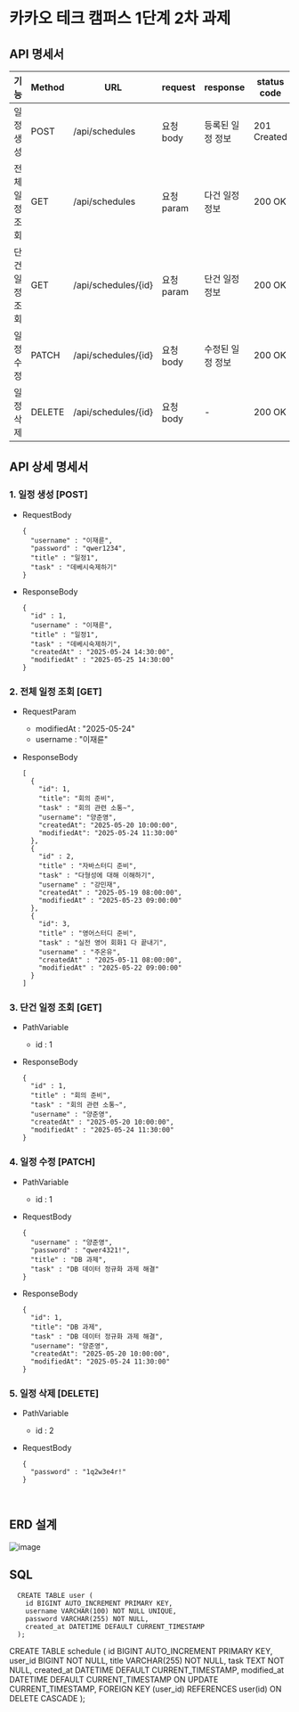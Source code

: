 # 카카오 테크 캠퍼스 1단계 2차 과제


## API 명세서
| 기능 | Method | URL | request | response | status code |
|------|--------|-----|---------|----------|-------------|
| 일정 생성 | POST | /api/schedules | 요청 body | 등록된 일정 정보 | 201 Created |
| 전체 일정 조회 | GET | /api/schedules | 요청 param | 다건 일정 정보 | 200 OK |
| 단건 일정 조회 | GET | /api/schedules/{id} | 요청 param | 단건 일정 정보 | 200 OK |
| 일정 수정 | PATCH | /api/schedules/{id} | 요청 body | 수정된 일정 정보 | 200 OK |
| 일정 삭제 | DELETE | /api/schedules/{id} | 요청 body | - | 200 OK |


## API 상세 명세서
### 1. 일정 생성 [POST]
- RequestBody
  ```
  {
    "username" : "이재륜",
    "password" : "qwer1234",
    "title" : "일정1",
    "task" : "데베시숙제하기"
  }

- ResponseBody
  ```
  {
    "id" : 1,
    "username" : "이재륜",
    "title" : "일정1",
    "task" : "데베시숙제하기",
    "createdAt" : "2025-05-24 14:30:00",
    "modifiedAt" : "2025-05-25 14:30:00"
  }

### 2. 전체 일정 조회 [GET]
- RequestParam
    - modifiedAt : "2025-05-24"
    - username : "이재륜"

- ResponseBody
  ```
  [
    {
      "id": 1,
      "title": "회의 준비",
      "task" : "회의 관련 소통~",
      "username": "양준영",
      "createdAt": "2025-05-20 10:00:00",
      "modifiedAt": "2025-05-24 11:30:00"
    },
    {
      "id" : 2,
      "title" : "자바스터디 준비",
      "task" : "다형성에 대해 이해하기",
      "username" : "강민재",
      "createdAt" : "2025-05-19 08:00:00",
      "modifiedAt" : "2025-05-23 09:00:00"
    },
    {
      "id": 3,
      "title" : "영어스터디 준비",
      "task" : "실전 영어 회화1 다 끝내기",
      "username" : "주온유",
      "createdAt" : "2025-05-11 08:00:00",
      "modifiedAt" : "2025-05-22 09:00:00"
    }
  ]

### 3. 단건 일정 조회 [GET]
- PathVariable
    - id : 1

- ResponseBody
  ```
  {
    "id" : 1,
    "title" : "회의 준비",
    "task" : "회의 관련 소통~",
    "username" : "양준영",
    "createdAt" : "2025-05-20 10:00:00",
    "modifiedAt" : "2025-05-24 11:30:00"
  }

### 4. 일정 수정 [PATCH]
- PathVariable
    - id : 1

- RequestBody
  ```
  {
    "username" : "양준영",
    "password" : "qwer4321!",
    "title" : "DB 과제",
    "task" : "DB 데이터 정규화 과제 해결"
  }

- ResponseBody
    ```
    {
      "id": 1,
      "title": "DB 과제",
      "task" : "DB 데이터 정규화 과제 해결",
      "username": "양준영",
      "createdAt": "2025-05-20 10:00:00",
      "modifiedAt": "2025-05-24 11:30:00"
    }
    
### 5. 일정 삭제 [DELETE]
- PathVariable
    - id : 2

- RequestBody
  ```
  {
    "password" : "1q2w3e4r!"
  }



## ERD 설계
![image](https://github.com/user-attachments/assets/7fd1c3f9-a5e4-43fd-84f4-e6b44b6c142a)

## SQL 
```
  CREATE TABLE user (
    id BIGINT AUTO_INCREMENT PRIMARY KEY,
    username VARCHAR(100) NOT NULL UNIQUE,
    password VARCHAR(255) NOT NULL,
    created_at DATETIME DEFAULT CURRENT_TIMESTAMP
  );

```
  CREATE TABLE schedule (
    id BIGINT AUTO_INCREMENT PRIMARY KEY,
    user_id BIGINT NOT NULL,
    title VARCHAR(255) NOT NULL,
    task TEXT NOT NULL,
    created_at DATETIME DEFAULT CURRENT_TIMESTAMP,
    modified_at DATETIME DEFAULT CURRENT_TIMESTAMP ON UPDATE CURRENT_TIMESTAMP,
    FOREIGN KEY (user_id) REFERENCES user(id) ON DELETE CASCADE
  );





